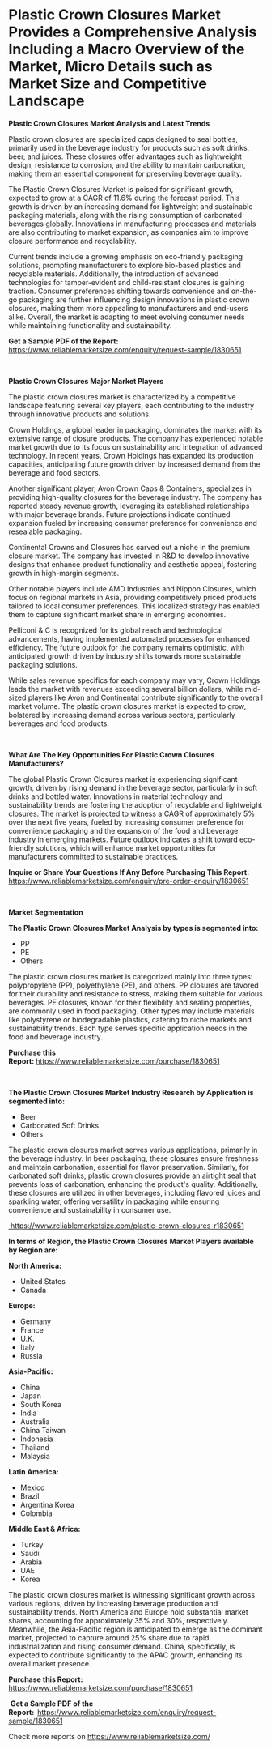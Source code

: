 <p><h1>Plastic Crown Closures Market Provides a Comprehensive Analysis Including a Macro Overview of the Market, Micro Details such as Market Size and Competitive Landscape</h1></p><p><strong>Plastic Crown Closures Market Analysis and Latest Trends</strong></p>
<p><p>Plastic crown closures are specialized caps designed to seal bottles, primarily used in the beverage industry for products such as soft drinks, beer, and juices. These closures offer advantages such as lightweight design, resistance to corrosion, and the ability to maintain carbonation, making them an essential component for preserving beverage quality.</p><p>The Plastic Crown Closures Market is poised for significant growth, expected to grow at a CAGR of 11.6% during the forecast period. This growth is driven by an increasing demand for lightweight and sustainable packaging materials, along with the rising consumption of carbonated beverages globally. Innovations in manufacturing processes and materials are also contributing to market expansion, as companies aim to improve closure performance and recyclability.</p><p>Current trends include a growing emphasis on eco-friendly packaging solutions, prompting manufacturers to explore bio-based plastics and recyclable materials. Additionally, the introduction of advanced technologies for tamper-evident and child-resistant closures is gaining traction. Consumer preferences shifting towards convenience and on-the-go packaging are further influencing design innovations in plastic crown closures, making them more appealing to manufacturers and end-users alike. Overall, the market is adapting to meet evolving consumer needs while maintaining functionality and sustainability.</p></p>
<p><strong>Get a Sample PDF of the Report:&nbsp;</strong> <a href="https://www.reliablemarketsize.com/enquiry/request-sample/1830651?utm_campaign=1884&utm_medium=2&utm_source=Github&utm_content=ia&utm_term=09022025&utm_id=plastic-crown-closures">https://www.reliablemarketsize.com/enquiry/request-sample/1830651</a></p>
<p>&nbsp;</p>
<p><strong>Plastic Crown Closures Major Market Players</strong></p>
<p><p>The plastic crown closures market is characterized by a competitive landscape featuring several key players, each contributing to the industry through innovative products and solutions. </p><p>Crown Holdings, a global leader in packaging, dominates the market with its extensive range of closure products. The company has experienced notable market growth due to its focus on sustainability and integration of advanced technology. In recent years, Crown Holdings has expanded its production capacities, anticipating future growth driven by increased demand from the beverage and food sectors.</p><p>Another significant player, Avon Crown Caps & Containers, specializes in providing high-quality closures for the beverage industry. The company has reported steady revenue growth, leveraging its established relationships with major beverage brands. Future projections indicate continued expansion fueled by increasing consumer preference for convenience and resealable packaging.</p><p>Continental Crowns and Closures has carved out a niche in the premium closure market. The company has invested in R&D to develop innovative designs that enhance product functionality and aesthetic appeal, fostering growth in high-margin segments.</p><p>Other notable players include AMD Industries and Nippon Closures, which focus on regional markets in Asia, providing competitively priced products tailored to local consumer preferences. This localized strategy has enabled them to capture significant market share in emerging economies.</p><p>Pelliconi & C is recognized for its global reach and technological advancements, having implemented automated processes for enhanced efficiency. The future outlook for the company remains optimistic, with anticipated growth driven by industry shifts towards more sustainable packaging solutions.</p><p>While sales revenue specifics for each company may vary, Crown Holdings leads the market with revenues exceeding several billion dollars, while mid-sized players like Avon and Continental contribute significantly to the overall market volume. The plastic crown closures market is expected to grow, bolstered by increasing demand across various sectors, particularly beverages and food products.</p></p>
<p>&nbsp;</p>
<p><strong>What Are The Key Opportunities For Plastic Crown Closures Manufacturers?</strong></p>
<p><p>The global Plastic Crown Closures market is experiencing significant growth, driven by rising demand in the beverage sector, particularly in soft drinks and bottled water. Innovations in material technology and sustainability trends are fostering the adoption of recyclable and lightweight closures. The market is projected to witness a CAGR of approximately 5% over the next five years, fueled by increasing consumer preference for convenience packaging and the expansion of the food and beverage industry in emerging markets. Future outlook indicates a shift toward eco-friendly solutions, which will enhance market opportunities for manufacturers committed to sustainable practices.</p></p>
<p><strong>Inquire or Share Your Questions If Any Before Purchasing This Report:</strong> <a href="https://www.reliablemarketsize.com/enquiry/pre-order-enquiry/1830651?utm_campaign=1884&utm_medium=2&utm_source=Github&utm_content=ia&utm_term=09022025&utm_id=plastic-crown-closures">https://www.reliablemarketsize.com/enquiry/pre-order-enquiry/1830651</a></p>
<p>&nbsp;</p>
<p><strong>Market Segmentation</strong></p>
<p><strong>The Plastic Crown Closures Market Analysis by types is segmented into:</strong></p>
<p><ul><li>PP</li><li>PE</li><li>Others</li></ul></p>
<p><p>The plastic crown closures market is categorized mainly into three types: polypropylene (PP), polyethylene (PE), and others. PP closures are favored for their durability and resistance to stress, making them suitable for various beverages. PE closures, known for their flexibility and sealing properties, are commonly used in food packaging. Other types may include materials like polystyrene or biodegradable plastics, catering to niche markets and sustainability trends. Each type serves specific application needs in the food and beverage industry.</p></p>
<p><strong>Purchase this Report:&nbsp;</strong><a href="https://www.reliablemarketsize.com/purchase/1830651?utm_campaign=1884&utm_medium=2&utm_source=Github&utm_content=ia&utm_term=09022025&utm_id=plastic-crown-closures">https://www.reliablemarketsize.com/purchase/1830651</a></p>
<p>&nbsp;</p>
<p><strong>The Plastic Crown Closures Market Industry Research by Application is segmented into:</strong></p>
<p><ul><li>Beer</li><li>Carbonated Soft Drinks</li><li>Others</li></ul></p>
<p><p>The plastic crown closures market serves various applications, primarily in the beverage industry. In beer packaging, these closures ensure freshness and maintain carbonation, essential for flavor preservation. Similarly, for carbonated soft drinks, plastic crown closures provide an airtight seal that prevents loss of carbonation, enhancing the product's quality. Additionally, these closures are utilized in other beverages, including flavored juices and sparkling water, offering versatility in packaging while ensuring convenience and sustainability in consumer use.</p></p>
<p><a href="https://www.reliablemarketsize.com/plastic-crown-closures-r1830651?utm_campaign=1884&utm_medium=2&utm_source=Github&utm_content=ia&utm_term=09022025&utm_id=plastic-crown-closures">&nbsp;https://www.reliablemarketsize.com/plastic-crown-closures-r1830651</a></p>
<p><strong>In terms of Region, the Plastic Crown Closures Market Players available by Region are:</strong></p>
<p>
    <p> <strong> North America: </strong>
        <ul>
            <li>United States</li>
            <li>Canada</li>
        </ul>
        </p> 
    <p> <strong> Europe: </strong>
        <ul>
            <li>Germany</li>
            <li>France</li>
            <li>U.K.</li>
            <li>Italy</li>
            <li>Russia</li>
        </ul>
        </p> 
    <p> <strong> Asia-Pacific: </strong>
        <ul>
            <li>China</li>
            <li>Japan</li>
            <li>South Korea</li>
            <li>India</li>
            <li>Australia</li>
            <li>China Taiwan</li>
            <li>Indonesia</li>
            <li>Thailand</li>
            <li>Malaysia</li>
        </ul>
        </p> 
    <p> <strong> Latin America: </strong>
        <ul>
            <li>Mexico</li>
            <li>Brazil</li>
            <li>Argentina Korea</li>
            <li>Colombia</li>
        </ul>
        </p> 
    <p> <strong> Middle East & Africa: </strong>
        <ul>
            <li>Turkey</li>
            <li>Saudi</li>
            <li>Arabia</li>
            <li>UAE</li>
            <li>Korea</li>
        </ul>
    </p>
    </p>
<p><p>The plastic crown closures market is witnessing significant growth across various regions, driven by increasing beverage production and sustainability trends. North America and Europe hold substantial market shares, accounting for approximately 35% and 30%, respectively. Meanwhile, the Asia-Pacific region is anticipated to emerge as the dominant market, projected to capture around 25% share due to rapid industrialization and rising consumer demand. China, specifically, is expected to contribute significantly to the APAC growth, enhancing its overall market presence.</p></p>
<p><strong>Purchase this Report: </strong><a href="https://www.reliablemarketsize.com/purchase/1830651?utm_campaign=1884&utm_medium=2&utm_source=Github&utm_content=ia&utm_term=09022025&utm_id=plastic-crown-closures">https://www.reliablemarketsize.com/purchase/1830651</a></p>
<p>&nbsp;<strong>Get a Sample PDF of the Report:&nbsp;&nbsp;</strong><a href="https://www.reliablemarketsize.com/enquiry/request-sample/1830651?utm_campaign=1884&utm_medium=2&utm_source=Github&utm_content=ia&utm_term=09022025&utm_id=plastic-crown-closures">https://www.reliablemarketsize.com/enquiry/request-sample/1830651</a></p>
<p><strong></strong></p>
<p>Check more reports on <a href="https://www.reliablemarketsize.com/?utm_campaign=1884&utm_medium=2&utm_source=Github&utm_content=ia&utm_term=09022025&utm_id=plastic-crown-closures">https://www.reliablemarketsize.com/</a></p>